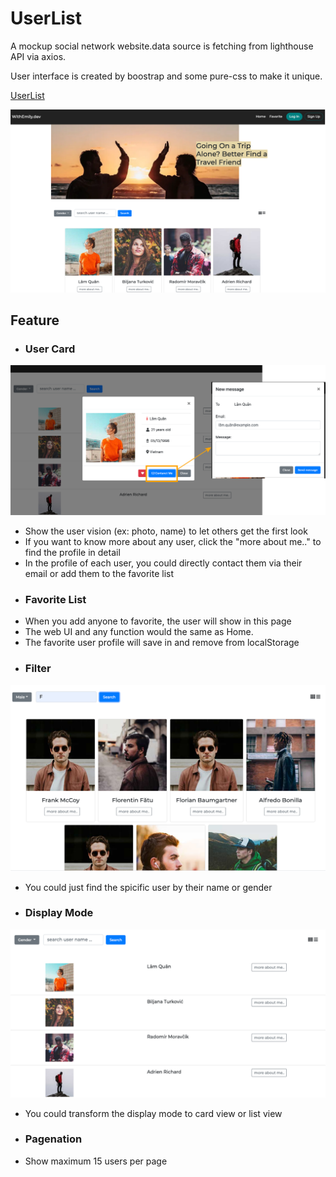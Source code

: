 # UserList

<p>A mockup social network website.data source is fetching from lighthouse API via axios.</p>
<p>User interface is created by boostrap and some pure-css to make it unique.</p>

<a href="https://emily40830.github.io/userList/index.html">UserList</a>

<p align ="center">
  <img src="img/cover.png" />
</p>

## Feature
- ### User Card

<p align ="center">
  <img src="img/userprofile.png">
</p>

  - Show the user vision (ex: photo, name) to let others get the first look
  - If you want to know more about any user, click the "more about me.." to find the profile in detail
  - In the profile of each user, you could directly contact them via their email or add them to the favorite list
- ### Favorite List
 - When you add anyone to favorite, the user will show in this page
 - The web UI and any function would the same as Home.
 - The favorite user profile will save in and remove from localStorage
- ### Filter

<p align ="center">
  <img src="img/filter.png">
</p>

 - You could just find the spicific user by their name or gender

- ### Display Mode

<p align ="center">
  <img src="img/list-mode.png">
</p>

 - You could transform the display mode to card view or list view
- ### Pagenation
 - Show maximum 15 users per page


 

